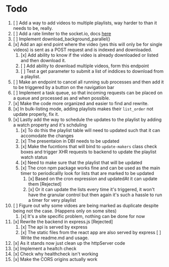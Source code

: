 # Todo

1. [ ] Add a way to add videos to multiple playlists, way harder to than it needs to be, really.
2. [ ] Add a rate limiter to the socket.io, docs [here](https:github.com/animir/node-rate-limiter-flexible/wiki/Overall-example#websocket-single-connection-prevent-flooding)
3. [ ] Implement download_background_parallel()
4. [x] Add an api end point where the video (yes this will only be for single videos) is sent as a POST request and is indexed and downloaded.
   1. [x] Add ability to know if the video is already downloaded or listed and then download it.
   2. [ ] Add ability to download multiple videos, form this endpoint
   3. [ ] Test a get parameter to submit a list of inddices to download from a playlist.
5. [ ] Make an endpoint to cancel all running sub processes and then add it to be triggered by a button on the navigation bar
6. [ ] Implement a task queue, so that incoming requests can be placed on a queue and processed as and when possible.
7. [x] Make the code more organized and easier to find and rewrite.
8. [x] In bulk-listing mode, adding playlists makes their `list_order` not update properly, fix it.
9. [x] Lastly add the way to schedule the updates to the playlist by adding a watch property and it's schduling
   1. [x] To do this the playlist table will need to updated such that it can accomodate the changes
   2. [x] The presentaion in DBI needs to be updated
   3. [x] Make the fucntions that will bind to `update-makers` class check boxes and trigger XHR requests to backend to update the playlist watch status
   4. [x] Need to make sure that the playlist that will be updated
   5. [x] The cron npm package works fine and can be used as the main timer to periodicallly look for lists that are marked to be updated
      1. [x] Based on the cron expression and updatedAt it can update them [Rejected]
      2. [x] Or it can update the lists every time it's triggered, it won't have the granular control but then again it's such a hassle to run a timer for very playlist
10. [ ] Figure out why some vidoes are being marked as duplicate despite being not the case. (Happens only on some sites)
    1. [x] It's a site specific problem, nothing can be done for now
11. [x] Rewrite the backend in express.js [Rejected]
    1. [x] The api is served by express
    2. [x] The static files from the react app are also served by express
           [ ] Write the readme.md and usage.
12. [x] As it stands now just clean up the httpServer code
13. [x] Implement a healtch check
14. [x] Check why healthcheck isn't working
15. [x] Make the CORS origins actually work
